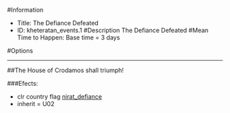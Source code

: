 #Information
 - Title: The Defiance Defeated
 - ID: kheteratan_events.1
#Description
The Defiance Defeated
#Mean Time to Happen:
Base time = 3 days

#Options

___
##The House of Crodamos shall triumph!

###Efects:<ul><li>clr country flag [nirat_defiance](../flags/nirat_defiance.md)</li><li>inherit = U02</li></ul>
